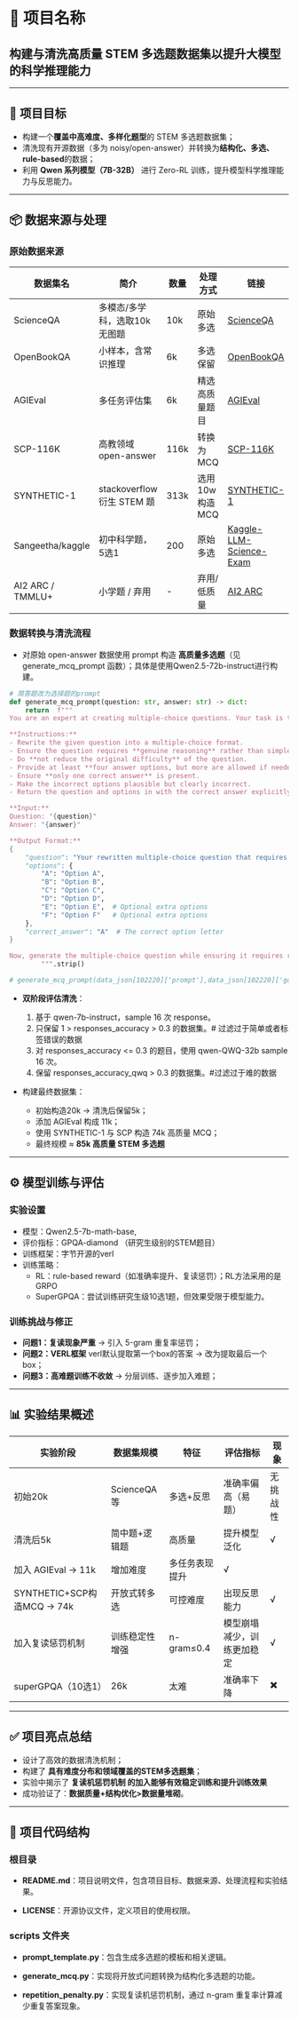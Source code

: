 # 🧠 项目名称

## 构建与清洗高质量 STEM 多选题数据集以提升大模型的科学推理能力

---

## 🎯 项目目标

- 构建一个**覆盖中高难度、多样化题型**的 STEM 多选题数据集；
- 清洗现有开源数据（多为 noisy/open-answer）并转换为**结构化、多选、rule-based**的数据；
- 利用 **Qwen 系列模型（7B-32B）** 进行 Zero-RL 训练，提升模型科学推理能力与反思能力。

---

## 📦 数据来源与处理

### 原始数据来源

| **数据集名** | **简介** | **数量** | **处理方式** | **链接** |
| --- | --- | --- | --- | --- |
| ScienceQA | 多模态/多学科，选取10k无图题 | 10k | 原始多选 | [ScienceQA](https://huggingface.co/datasets/derek-thomas/ScienceQA) |
| OpenBookQA | 小样本，含常识推理 | 6k | 多选保留 | [OpenBookQA](https://huggingface.co/datasets/allenai/openbookqa) |
| AGIEval | 多任务评估集 | 6k | 精选高质量题目 | [AGIEval](https://huggingface.co/datasets/PrimeIntellect/SYNTHETIC-1?row=0) |
| SCP-116K | 高教领域 open-answer | 116k | 转换为MCQ | [SCP-116K](https://arxiv.org/pdf/2501.15587) |
| SYNTHETIC-1 | stackoverflow衍生 STEM 题 | 313k | 选用10w构造MCQ | [SYNTHETIC-1](https://huggingface.co/datasets/PrimeIntellect/SYNTHETIC-1?row=0) |
| Sangeetha/kaggle | 初中科学题，5选1 | 200 | 原始多选 | [Kaggle-LLM-Science-Exam](https://huggingface.co/datasets/Sangeetha/Kaggle-LLM-Science-Exam?row=85) |
| AI2 ARC / TMMLU+ | 小学题 / 弃用 | - | 弃用/低质量 | [AI2 ARC](https://huggingface.co/datasets/allenai/ai2_arc?row=53) |

### 数据转换与清洗流程

- 对原始 open-answer 数据使用 prompt 构造 **高质量多选题**（见 generate_mcq_prompt 函数）；具体是使用Qwen2.5-72b-instruct进行构建。

```python
# 简答题改为选择题的prompt
def generate_mcq_prompt(question: str, answer: str) -> dict:
    return  f"""
You are an expert at creating multiple-choice questions. Your task is to convert the given question and answer into a well-structured multiple-choice question.

**Instructions:**
- Rewrite the given question into a multiple-choice format.
- Ensure the question requires **genuine reasoning** rather than simple recall or memorization.
- Do **not reduce the original difficulty** of the question.
- Provide at least **four answer options, but more are allowed if needed**.
- Ensure **only one correct answer** is present.
- Make the incorrect options plausible but clearly incorrect.
- Return the question and options in with the correct answer explicitly marked.

**Input:**
Question: "{question}"
Answer: "{answer}"

**Output Format:**
{
    "question": "Your rewritten multiple-choice question that requires reasoning",
    "options": {
        "A": "Option A",
        "B": "Option B",
        "C": "Option C",
        "D": "Option D",
        "E": "Option E",  # Optional extra options
        "F": "Option F"   # Optional extra options
    },
    "correct_answer": "A"  # The correct option letter
}

Now, generate the multiple-choice question while ensuring it requires reasoning.
        """.strip()

# generate_mcq_prompt(data_json[102220]['prompt'],data_json[102220]['gold_standard_solution'])
```

- **双阶段评估清洗**：
  1. 基于 qwen-7b-instruct，sample 16 次 response。
  2. 只保留 1 > responses_accuracy > 0.3 的数据集。# 过滤过于简单或者标签错误的数据
  3. 对 responses_accuracy <= 0.3 的题目，使用 qwen-QWQ-32b sample 16 次。
  4. 保留 responses_accuracy_qwq > 0.3 的数据集。#过滤过于难的数据

- 构建最终数据集：
  - 初始构造20k → 清洗后保留5k；
  - 添加 AGIEval 构成 11k；
  - 使用 SYNTHETIC-1 与 SCP 构造 74k 高质量 MCQ；
  - 最终规模 ≈ **85k 高质量 STEM 多选题**

---

## ⚙️ 模型训练与评估

### 实验设置

- 模型：Qwen2.5-7b-math-base,
- 评价指标：GPQA-diamond （研究生级别的STEM题目）
- 训练框架：字节开源的verl
- 训练策略：
  - RL：rule-based reward（如准确率提升、复读惩罚）；RL方法采用的是GRPO
  - SuperGPQA：尝试训练研究生级10选1题，但效果受限于模型能力。

### 训练挑战与修正

- **问题1：复读现象严重** → 引入 5-gram 重复率惩罚；
- **问题2：VERL框架** verl默认提取第一个box的答案 → 改为提取最后一个 box；
- **问题3：高难题训练不收敛** → 分层训练、逐步加入难题；

---

## 📊 实验结果概述

| **实验阶段** | **数据集规模** | **特征** | **评估指标** | **现象** |
| --- | --- | --- | --- | --- |
| 初始20k | ScienceQA 等 | 多选+反思 | 准确率偏高（易题） | 无挑战性 |
| 清洗后5k | 简中题+逻辑题 | 高质量 | 提升模型泛化 | √ |
| 加入 AGIEval → 11k | 增加难度 | 多任务表现提升 | √ |  |
| SYNTHETIC+SCP构造MCQ → 74k | 开放式转多选 | 可控难度 | 出现反思能力 | √ |
| 加入复读惩罚机制 | 训练稳定性增强 | n-gram≤0.4 | 模型崩塌减少，训练更加稳定 | √ |
| superGPQA（10选1） | 26k | 太难 | 准确率下降 | ✖️ |

---

## ✅ 项目亮点总结

- 设计了高效的数据清洗机制；
- 构建了 **具有难度分布和领域覆盖的STEM多选题集**；
- 实验中揭示了 **复读机惩罚机制 的加入能够有效稳定训练和提升训练效果**
- 成功验证了：**数据质量+结构优化>数据量堆砌**。

---

## 📂 项目代码结构

### 根目录

- **README.md**：项目说明文件，包含项目目标、数据来源、处理流程和实验结果。

- **LICENSE**：开源协议文件，定义项目的使用权限。

### scripts 文件夹

- **prompt_template.py**：包含生成多选题的模板和相关逻辑。

- **generate_mcq.py**：实现将开放式问题转换为结构化多选题的功能。

- **repetition_penalty.py**：实现复读机惩罚机制，通过 n-gram 重复率计算减少重复答案现象。

